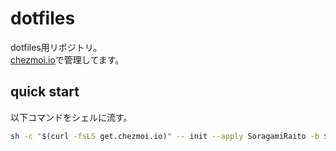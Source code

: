 # dotfiles
dotfiles用リポジトリ。  
[chezmoi.io](chezmoi.io)で管理してます。

## quick start
以下コマンドをシェルに流す。
```bash
sh -c "$(curl -fsLS get.chezmoi.io)" -- init --apply SoragamiRaito -b $HOME/.local/bin
```
